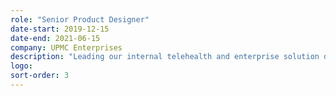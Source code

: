 ```yaml
---
role: "Senior Product Designer"
date-start: 2019-12-15
date-end: 2021-06-15
company: UPMC Enterprises
description: "Leading our internal telehealth and enterprise solution design efforts. Building and formalizing processes for use across the department while also mentoring and aiding in evolving our UX maturity. Continuing to lead the design efforts for Vincent Payment Solutions and supporting design efforts for our Pharmacy team."
logo:
sort-order: 3
---
```

